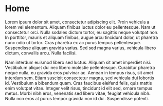# Home

Lorem ipsum dolor sit amet, consectetur adipiscing elit. Proin vehicula a lorem vel elementum. Aliquam finibus luctus dolor eu pellentesque. Nam ut consectetur orci. Nulla sodales dictum tortor, eu sagittis neque volutpat non. In porttitor, mauris et aliquam finibus, augue arcu tincidunt dolor, ut pharetra nunc odio ut tortor. Cras pharetra ex ac purus tempus pellentesque. Suspendisse aliquam gravida varius. Sed sed magna varius, vehicula libero dictum, convallis arcu. Nulla facilisi.

Nam interdum euismod libero sed luctus. Aliquam sit amet imperdiet nisi. Vestibulum aliquet dui nec libero molestie pellentesque. Curabitur pharetra neque nulla, eu gravida eros pulvinar ac. Aenean in tempus risus, sit amet interdum sem. Etiam suscipit consectetur magna, sed vehicula dui lobortis id. Vestibulum a bibendum quam. Cras faucibus eleifend felis, quis mattis enim volutpat vitae. Integer velit risus, tincidunt id elit sed, ornare tempus metus. Morbi nibh eros, venenatis sed libero vitae, feugiat vehicula nibh. Nulla non eros at purus tempor gravida non id dui. Suspendisse potenti.

